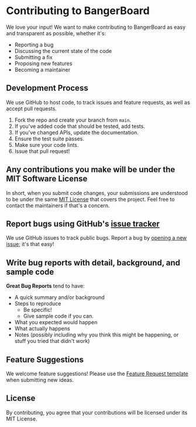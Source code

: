 # Contributing to BangerBoard

We love your input! We want to make contributing to BangerBoard as easy and transparent as possible, whether it's:

- Reporting a bug
- Discussing the current state of the code
- Submitting a fix
- Proposing new features
- Becoming a maintainer

## Development Process
We use GitHub to host code, to track issues and feature requests, as well as accept pull requests.

1. Fork the repo and create your branch from `main`.
2. If you've added code that should be tested, add tests.
3. If you've changed APIs, update the documentation.
4. Ensure the test suite passes.
5. Make sure your code lints.
6. Issue that pull request!

## Any contributions you make will be under the MIT Software License
In short, when you submit code changes, your submissions are understood to be under the same [MIT License](http://choosealicense.com/licenses/mit/) that covers the project. Feel free to contact the maintainers if that's a concern.

## Report bugs using GitHub's [issue tracker](https://github.com/mirothedj/BangerBoard/issues)
We use GitHub issues to track public bugs. Report a bug by [opening a new issue](https://github.com/mirothedj/BangerBoard/issues/new); it's that easy!

## Write bug reports with detail, background, and sample code

**Great Bug Reports** tend to have:

- A quick summary and/or background
- Steps to reproduce
  - Be specific!
  - Give sample code if you can.
- What you expected would happen
- What actually happens
- Notes (possibly including why you think this might be happening, or stuff you tried that didn't work)

## Feature Suggestions
We welcome feature suggestions! Please use the [Feature Request template](https://github.com/mirothedj/BangerBoard/issues/new?template=feature_request.md) when submitting new ideas.

## License
By contributing, you agree that your contributions will be licensed under its MIT License. 